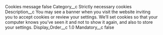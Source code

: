 <?xml version="1.0" encoding="UTF-8"?>
<CustomMetadata xmlns="http://soap.sforce.com/2006/04/metadata" xmlns:xsi="http://www.w3.org/2001/XMLSchema-instance" xmlns:xsd="http://www.w3.org/2001/XMLSchema">
    <label>Cookies message</label>
    <protected>false</protected>
    <values>
        <field>Category__c</field>
        <value xsi:type="xsd:string">Strictly necessary cookies</value>
    </values>
    <values>
        <field>Description__c</field>
        <value xsi:type="xsd:string">You may see a banner when you visit the website inviting you to accept cookies or review your settings. We’ll set cookies so that your computer knows you’ve seen it and not to show it again, and also to store your settings.</value>
    </values>
    <values>
        <field>Display_Order__c</field>
        <value xsi:type="xsd:double">1.0</value>
    </values>
    <values>
        <field>Mandatory__c</field>
        <value xsi:type="xsd:boolean">false</value>
    </values>
</CustomMetadata>
